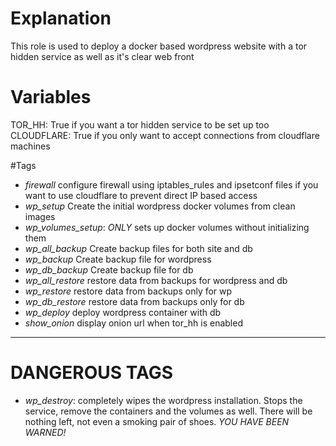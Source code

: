 # Explanation

This role is used to deploy a docker based wordpress website with a tor hidden
service as well as it's clear web front

# Variables
TOR_HH: True if you want a tor hidden service to be set up too
CLOUDFLARE: True if you only want to accept connections from cloudflare machines

#Tags
* *firewall* configure firewall using iptables_rules and ipsetconf files if
  you want to use cloudflare to prevent direct IP based access
* *wp_setup* Create the initial wordpress docker volumes from clean images
* *wp_volumes_setup*: *ONLY* sets up docker volumes without initializing them
* *wp_all_backup* Create backup files for both site and db
* *wp_backup* Create backup file for wordpress
* *wp_db_backup* Create backup file for db
* *wp_all_restore* restore data from backups for wordpress and db
* *wp_restore* restore data from backups only for wp
* *wp_db_restore* restore data from backups only for db
* *wp_deploy* deploy wordpress container with db
* *show_onion* display onion url when tor_hh is enabled

---
# DANGEROUS TAGS
* *wp_destroy*: completely wipes the wordpress installation. Stops the
service, remove the containers and the volumes as well. There will be nothing
left, not even a smoking pair of shoes. *YOU HAVE BEEN WARNED!*
